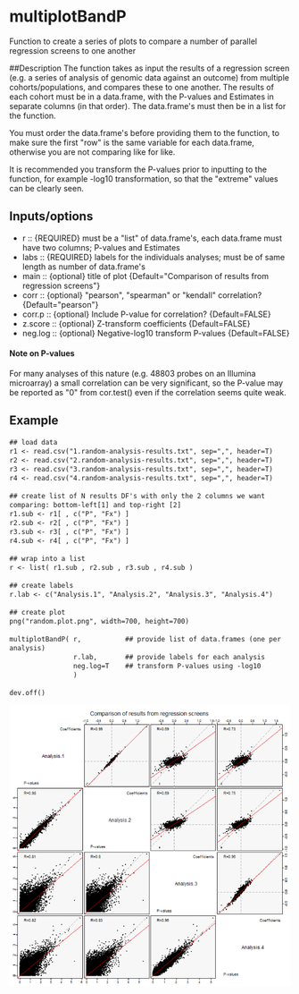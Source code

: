 multiplotBandP
==============

Function to create a series of plots to compare a number of parallel regression screens to one another

##Description
The function takes as input the results of a regression screen (e.g. a series of analysis of genomic data against an outcome) from multiple cohorts/populations, and compares these to one another. The results of each cohort must be in a data.frame, with the P-values and Estimates in separate columns (in that order). The data.frame's must then be in a list for the function.

You must order the data.frame's before providing them to the function, to make sure the first "row" is the same variable for each data.frame, otherwise you are not comparing like for like.

It is recommended you transform the P-values prior to inputting to the function, for example -log10 transformation, so that the "extreme" values can be clearly seen.

## Inputs/options
* r       ::  {REQUIRED} must be a "list" of data.frame's, each data.frame must have two columns; P-values and Estimates
* labs    ::  {REQUIRED} labels for the individuals analyses; must be of same length as number of data.frame's
* main    ::  {optional} title of plot {Default="Comparison of results from regression screens"}
* corr    ::  {optional} "pearson", "spearman" or "kendall" correlation? {Default="pearson"}
* corr.p  ::  {optional} Include P-value for correlation? {Default=FALSE}
* z.score ::  {optional} Z-transform coefficients {Default=FALSE}
* neg.log ::  {optional} Negative-log10 transform P-values {Default=FALSE}

#### Note on P-values
For many analyses of this nature (e.g. 48803 probes on an Illumina microarray) a small correlation can be very significant, so the P-value may be reported as "0" from cor.test() even if the correlation seems quite weak.


## Example
```
## load data
r1 <- read.csv("1.random-analysis-results.txt", sep=",", header=T)
r2 <- read.csv("2.random-analysis-results.txt", sep=",", header=T)
r3 <- read.csv("3.random-analysis-results.txt", sep=",", header=T)
r4 <- read.csv("4.random-analysis-results.txt", sep=",", header=T)

## create list of N results DF's with only the 2 columns we want comparing: bottom-left[1] and top-right [2]
r1.sub <- r1[ , c("P", "Fx") ]
r2.sub <- r2[ , c("P", "Fx") ]
r3.sub <- r3[ , c("P", "Fx") ]
r4.sub <- r4[ , c("P", "Fx") ]

## wrap into a list
r <- list( r1.sub , r2.sub , r3.sub , r4.sub )

## create labels
r.lab <- c("Analysis.1", "Analysis.2", "Analysis.3", "Analysis.4")

## create plot
png("random.plot.png", width=700, height=700)

multiplotBandP( r,           ## provide list of data.frames (one per analysis)
                r.lab,       ## provide labels for each analysis
                neg.log=T    ## transform P-values using -log10
                )

dev.off()
```
![](https://github.com/lukepilling/multiplotBandP/blob/master/multiplotBandP.example.png?raw=true)
